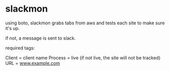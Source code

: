 # slackmon

using boto, slackmon grabs tabs from aws and tests each site to make sure it's up. 

if not, a message is sent to slack. 

required tags:

Client = client name
Process = live (if not live, the site will not be tracked)
URL = www.example.com


